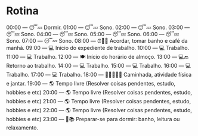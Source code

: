 # Rotina

00:00 — 😴💤 Dormir.
01:00 — 😴💤 Sono.
02:00 — 😴💤 Sono.
03:00 — 😴💤 Sono.
04:00 — 😴💤 Sono.
05:00 — 😴💤 Sono.
06:00 — 😴💤 Sono.
07:00 — 😴💤 Sono.
08:00 — ⏰🛀🍳 Acordar, tomar banho e café da manhã.
09:00 — 💻 Início do expediente de trabalho.
10:00 — 💻 Trabalho.
11:00 — 💻 Trabalho.
12:00 — 🍽️ Início do horário de almoço.
13:00 — 💻🔙 Retorno ao trabalho.
14:00 — 💻 Trabalho.
15:00 — 💻 Trabalho.
16:00 — 💻 Trabalho.
17:00 — 💻 Trabalho.
18:00 — 🚶‍♂️🏋️‍♂️🍛 Caminhada, atividade física e jantar.
19:00 — 🌎 Tempo livre (Resolver coisas pendentes, estudo, hobbies e etc)
20:00 — 🌎 Tempo livre (Resolver coisas pendentes, estudo, hobbies e etc)
21:00 — 🌎 Tempo livre (Resolver coisas pendentes, estudo, hobbies e etc)
22:00 — 🌎 Tempo livre (Resolver coisas pendentes, estudo, hobbies e etc)
23:00 — 🛀📚 Preparar-se para dormir: banho, leitura ou relaxamento.
